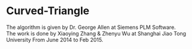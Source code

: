 # Curved-Triangle
The algorithm is given by Dr. George Allen at Siemens PLM Software.<br />
The work is done by Xiaoying Zhang & Zhenyu Wu at Shanghai Jiao Tong University From June 2014 to Feb 2015. <br />
